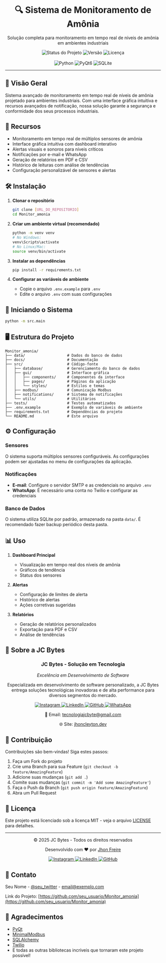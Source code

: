 <div align="center">
  <h1>🔍 Sistema de Monitoramento de Amônia</h1>
  <p>Solução completa para monitoramento em tempo real de níveis de amônia em ambientes industriais</p>
  
  <div align="center">
    <img src="https://img.shields.io/badge/Status-Em%20Desenvolvimento-yellow" alt="Status do Projeto">
    <img src="https://img.shields.io/badge/Versão-1.0.0-blue" alt="Versão">
    <img src="https://img.shields.io/badge/Licença-MIT-green" alt="Licença">
  </div>
  
  <br/>
  
  <div>
    <img src="https://img.shields.io/badge/Python-3776AB?style=for-the-badge&logo=python&logoColor=white" alt="Python">
    <img src="https://img.shields.io/badge/PyQt6-41CD52?style=for-the-badge&logo=qt&logoColor=white" alt="PyQt6">
    <img src="https://img.shields.io/badge/SQLite-003B57?style=for-the-badge&logo=sqlite&logoColor=white" alt="SQLite">
  </div>
</div>

---

## 🚀 Visão Geral

Sistema avançado de monitoramento em tempo real de níveis de amônia projetado para ambientes industriais. Com uma interface gráfica intuitiva e recursos avançados de notificação, nossa solução garante a segurança e conformidade dos seus processos industriais.

## 🚀 Recursos

- Monitoramento em tempo real de múltiplos sensores de amônia
- Interface gráfica intuitiva com dashboard interativo
- Alertas visuais e sonoros para níveis críticos
- Notificações por e-mail e WhatsApp
- Geração de relatórios em PDF e CSV
- Histórico de leituras com análise de tendências
- Configuração personalizável de sensores e alertas

## 🛠️ Instalação

1. **Clonar o repositório**
   ```bash
   git clone [URL_DO_REPOSITORIO]
   cd Monitor_amonia
   ```

2. **Criar um ambiente virtual (recomendado)**
   ```bash
   python -m venv venv
   # No Windows:
   venv\Scripts\activate
   # No Linux/Mac:
   source venv/bin/activate
   ```

3. **Instalar as dependências**
   ```bash
   pip install -r requirements.txt
   ```

4. **Configurar as variáveis de ambiente**
   - Copie o arquivo `.env.example` para `.env`
   - Edite o arquivo `.env` com suas configurações

## 🚦 Iniciando o Sistema

```bash
python -m src.main
```

## 🖥️ Estrutura do Projeto

```
Monitor_amonia/
├── data/                   # Dados do banco de dados
├── docs/                   # Documentação
├── src/                    # Código-fonte
│   ├── database/           # Gerenciamento do banco de dados
│   ├── gui/                # Interface gráfica
│   │   ├── components/     # Componentes da interface
│   │   ├── pages/          # Páginas da aplicação
│   │   └── styles/         # Estilos e temas
│   ├── modbus/             # Comunicação Modbus
│   ├── notifications/      # Sistema de notificações
│   └── utils/              # Utilitários
├── tests/                  # Testes automatizados
├── .env.example            # Exemplo de variáveis de ambiente
├── requirements.txt        # Dependências do projeto
└── README.md               # Este arquivo
```

## ⚙️ Configuração

### Sensores

O sistema suporta múltiplos sensores configuráveis. As configurações podem ser ajustadas no menu de configurações da aplicação.

### Notificações

- **E-mail**: Configure o servidor SMTP e as credenciais no arquivo `.env`
- **WhatsApp**: É necessário uma conta no Twilio e configurar as credenciais

### Banco de Dados

O sistema utiliza SQLite por padrão, armazenado na pasta `data/`. É recomendado fazer backup periódico desta pasta.

## 📊 Uso

1. **Dashboard Principal**
   - Visualização em tempo real dos níveis de amônia
   - Gráficos de tendência
   - Status dos sensores

2. **Alertas**
   - Configuração de limites de alerta
   - Histórico de alertas
   - Ações corretivas sugeridas

3. **Relatórios**
   - Geração de relatórios personalizados
   - Exportação para PDF e CSV
   - Análise de tendências

## 🏢 Sobre a JC Bytes

<div align="center">
  <h3>JC Bytes - Solução em Tecnologia</h3>
  <p><em>Excelência em Desenvolvimento de Software</em></p>
  
  <p>Especializada em desenvolvimento de software personalizado, a JC Bytes entrega soluções tecnológicas inovadoras e de alta performance para diversos segmentos do mercado.</p>
  
  <div>
    <a href="https://www.instagram.com/jc.devops" target="_blank">
      <img src="https://img.shields.io/badge/Instagram-E4405F?style=for-the-badge&logo=instagram&logoColor=white" alt="Instagram">
    </a>
    <a href="https://www.linkedin.com/in/Jhon-freire" target="_blank">
      <img src="https://img.shields.io/badge/LinkedIn-0077B5?style=for-the-badge&logo=linkedin&logoColor=white" alt="LinkedIn">
    </a>
    <a href="https://github.com/JhonCleyton" target="_blank">
      <img src="https://img.shields.io/badge/GitHub-100000?style=for-the-badge&logo=github&logoColor=white" alt="GitHub">
    </a>
    <a href="https://wa.me/5573998547885" target="_blank">
      <img src="https://img.shields.io/badge/WhatsApp-25D366?style=for-the-badge&logo=whatsapp&logoColor=white" alt="WhatsApp">
    </a>
  </div>
  
  <p>📧 Email: <a href="mailto:tecnologiajcbyte@gmail.com">tecnologiajcbyte@gmail.com</a></p>
  <p>🌐 Site: <a href="https://jhoncleyton.dev" target="_blank">jhoncleyton.dev</a></p>
</div>

## 🤝 Contribuição

Contribuições são bem-vindas! Siga estes passos:

1. Faça um Fork do projeto
2. Crie uma Branch para sua Feature (`git checkout -b feature/AmazingFeature`)
3. Adicione suas mudanças (`git add .`)
4. Comite suas mudanças (`git commit -m 'Add some AmazingFeature'`)
5. Faça o Push da Branch (`git push origin feature/AmazingFeature`)
6. Abra um Pull Request

## 📄 Licença

Este projeto está licenciado sob a licença MIT - veja o arquivo [LICENSE](LICENSE) para detalhes.

---

<div align="center">
  <p>© 2025 JC Bytes - Todos os direitos reservados</p>
  <p>Desenvolvido com ❤️ por <a href="https://jhoncleyton.dev" target="_blank">Jhon Freire</a></p>
  
  <div>
    <a href="https://www.instagram.com/jc.devops" target="_blank">
      <img src="https://img.shields.io/badge/Instagram-E4405F?style=for-the-badge&logo=instagram&logoColor=white" alt="Instagram">
    </a>
    <a href="https://www.linkedin.com/in/Jhon-freire" target="_blank">
      <img src="https://img.shields.io/badge/LinkedIn-0077B5?style=for-the-badge&logo=linkedin&logoColor=white" alt="LinkedIn">
    </a>
    <a href="https://github.com/JhonCleyton" target="_blank">
      <img src="https://img.shields.io/badge/GitHub-100000?style=for-the-badge&logo=github&logoColor=white" alt="GitHub">
    </a>
  </div>
</div>

## 📧 Contato

Seu Nome - [@seu_twitter](https://twitter.com/seu_twitter) - email@exemplo.com

Link do Projeto: [https://github.com/seu_usuario/Monitor_amonia](https://github.com/seu_usuario/Monitor_amonia)

## 🙏 Agradecimentos

- [PyQt](https://www.riverbankcomputing.com/software/pyqt/)
- [MinimalModbus](https://minimalmodbus.readthedocs.io/)
- [SQLAlchemy](https://www.sqlalchemy.org/)
- [Twilio](https://www.twilio.com/)
- E todas as outras bibliotecas incríveis que tornaram este projeto possível!
